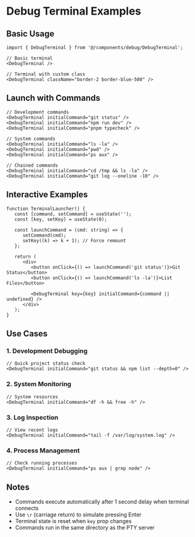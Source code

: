# Debug Terminal Examples

## Basic Usage

```tsx
import { DebugTerminal } from '@/components/debug/DebugTerminal';

// Basic terminal
<DebugTerminal />

// Terminal with custom class
<DebugTerminal className="border-2 border-blue-500" />
```

## Launch with Commands

```tsx
// Development commands
<DebugTerminal initialCommand="git status" />
<DebugTerminal initialCommand="npm run dev" />
<DebugTerminal initialCommand="pnpm typecheck" />

// System commands
<DebugTerminal initialCommand="ls -la" />
<DebugTerminal initialCommand="pwd" />
<DebugTerminal initialCommand="ps aux" />

// Chained commands
<DebugTerminal initialCommand="cd /tmp && ls -la" />
<DebugTerminal initialCommand="git log --oneline -10" />
```

## Interactive Examples

```tsx
function TerminalLauncher() {
   const [command, setCommand] = useState('');
   const [key, setKey] = useState(0);

   const launchCommand = (cmd: string) => {
      setCommand(cmd);
      setKey((k) => k + 1); // Force remount
   };

   return (
      <div>
         <button onClick={() => launchCommand('git status')}>Git Status</button>
         <button onClick={() => launchCommand('ls -la')}>List Files</button>

         <DebugTerminal key={key} initialCommand={command || undefined} />
      </div>
   );
}
```

## Use Cases

### 1. Development Debugging

```tsx
// Quick project status check
<DebugTerminal initialCommand="git status && npm list --depth=0" />
```

### 2. System Monitoring

```tsx
// System resources
<DebugTerminal initialCommand="df -h && free -h" />
```

### 3. Log Inspection

```tsx
// View recent logs
<DebugTerminal initialCommand="tail -f /var/log/system.log" />
```

### 4. Process Management

```tsx
// Check running processes
<DebugTerminal initialCommand="ps aux | grep node" />
```

## Notes

- Commands execute automatically after 1 second delay when terminal connects
- Use `\r` (carriage return) to simulate pressing Enter
- Terminal state is reset when `key` prop changes
- Commands run in the same directory as the PTY server
